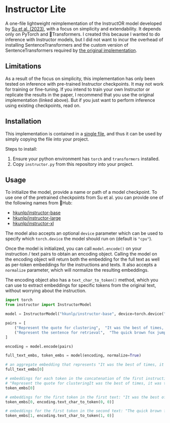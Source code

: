 # Instructor Lite
A one-file lightweight reimplementation of the InstructOR model developed by [Su et al. (2023)](https://arxiv.org/abs/2212.09741), with a focus on simplicity and extendability. It depends only on PyTorch and 🤗Transformers. I created this because I wanted to do inference with Instructor models, but I did not want to incur the overhead of installing SentenceTransformers and the custom version of SentenceTransformers required by [the original implementation](https://github.com/HKUNLP/instructor-embedding).

## Limitations
As a result of the focus on simplicity, this implementation has only been tested on inference with pre-trained Instructor checkpoints. It may not work for training or fine-tuning. If you intend to train your own Instructor or replicate the results in the paper, I recommend that you use the original implementation (linked above). But if you just want to perform inference using existing checkpoints, read on.

## Installation
This implementation is contained in a [single file](./instructor.py), and thus it can be used by simply copying the file into your project. 

Steps to install:

1. Ensure your python environment has `torch` and `transformers` installed.
2. Copy `instructor.py` from this repository into your project.

## Usage
To initialize the model, provide a name or path of a model checkpoint. To use one of the pretrained checkpoints from Su et al. you can provide one of the following names from 🤗Hub:

 - [hkunlp/instructor-base](https://huggingface.co/hkunlp/instructor-base)
 - [hkunlp/instructor-large](https://huggingface.co/hkunlp/instructor-large)
 - [hkunlp/instructor-xl](https://huggingface.co/hkunlp/instructor-xl)

The model also accepts an optional `device` parameter which can be used to specify which `torch.device` the model should run on (default is `"cpu"`).  

Once the model is initialized, you can call `model.encode()` on your instruction / text pairs to obtain an encoding object. Calling the model on the encoding object will return both the embedding for the full text as well as per-token embeddings for the instructions and texts. It also accepts a `normalize` parameter, which will normalize the resulting embeddings. 

The encoding object also has a `text_char_to_token()` method, which you can use to extract embeddings for specific tokens from the original text, without worrying about the instruction.

```python
import torch
from instructor import InstructorModel

model = InstructorModel("hkunlp/instructor-base", device=torch.device("cpu"))

pairs = [
    ("Represent the quote for clustering",  "It was the best of times, it was the worst of times..."),
    ("Represent the sentence for retrieval",  "The quick brown fox jumps over the lazy dog."),
]

encoding = model.encode(pairs)

full_text_embs, token_embs = model(encoding, normalize=True)

# an aggregate embedding that represents "It was the best of times, it was the worst of times..." based on the instruction "Represent the quote for clustering"
full_text_embs[0]

# embeddings for each token in the concatenation of the first instruction / text pair:
# "Represent the quote for clusteringIt was the best of times, it was the worst of times..."
token_embs[0] 

# embeddings for the first token in the first text: "It was the best of times, it was the worst of times..."
token_embs[0, encoding.text_char_to_token(0, 0)]

# embeddings for the first token in the second text: "The quick brown fox jumps over the lazy dog."
token_embs[1, encoding.text_char_to_token(1, 0)]
```
